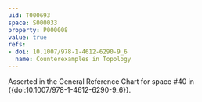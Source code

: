 ```yaml
---
uid: T000693
space: S000033
property: P000008
value: true
refs:
- doi: 10.1007/978-1-4612-6290-9_6
  name: Counterexamples in Topology
---
```


Asserted in the General Reference Chart for space #40 in
{{doi:10.1007/978-1-4612-6290-9_6}}.

